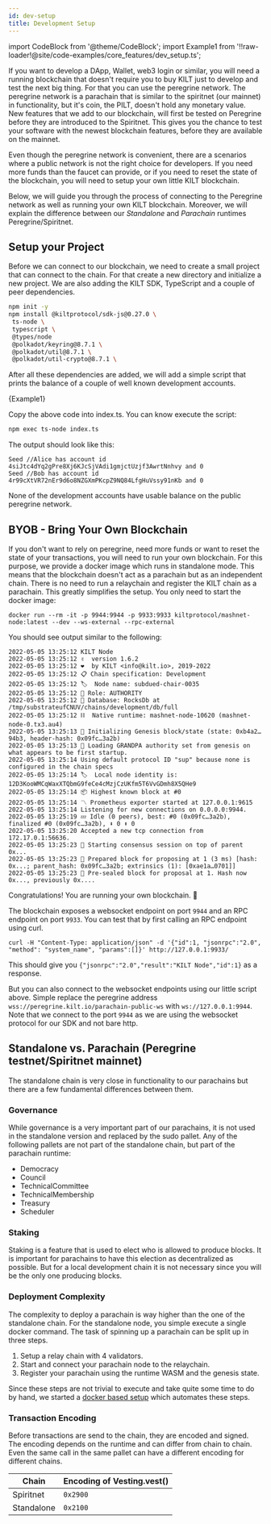 ```yaml
---
id: dev-setup
title: Development Setup
---
```

import CodeBlock from '@theme/CodeBlock';
import Example1 from '!!raw-loader!@site/code-examples/core_features/dev_setup.ts';

If you want to develop a DApp, Wallet, web3 login or similar, you will need a running blockchain that doesn't require you to buy KILT just to develop and test the next big thing.
For that you can use the peregrine network.
The peregrine network is a parachain that is similar to the spiritnet (our mainnet) in functionality, but it's coin, the PILT, doesn't hold any monetary value.
New features that we add to our blockchain, will first be tested on Peregrine before they are introduced to the Spiritnet.
This gives you the chance to test your software with the newest blockchain features, before they are available on the mainnet.

Even though the peregrine network is convenient, there are a scenarios where a public network is not the right choice for developers.
If you need more funds than the faucet can provide, or if you need to reset the state of the blockchain, you will need to setup your own little KILT blockchain.

Below, we will guide you through the process of connecting to the Peregrine network as well as running your own KILT blockchain.
Moreover, we will explain the difference between our _Standalone_ and _Parachain_ runtimes Peregrine/Spiritnet.

## Setup your Project

Before we can connect to our blockchain, we need to create a small project that can connect to the chain.
For that create a new directory and initialize a new project.
We are also adding the KILT SDK, TypeScript and a couple of peer dependencies.

```bash npm2yarn
npm init -y
npm install @kiltprotocol/sdk-js@0.27.0 \
 ts-node \
 typescript \
 @types/node
 @polkadot/keyring@8.7.1 \
 @polkadot/util@8.7.1 \
 @polkadot/util-crypto@8.7.1 \
```

After all these dependencies are added, we will add a simple script that prints the balance of a couple of well known development accounts.

<CodeBlock className="language-js">
  {Example1}
</CodeBlock>

Copy the above code into index.ts.
You can know execute the script:

```bash npm2yarn
npm exec ts-node index.ts
```

The output should look like this:

```
Seed //Alice has account id 4siJtc4dYq2gPre8Xj6KJcSjVAdi1gmjctUzjf3AwrtNnhvy and 0
Seed //Bob has account id 4r99cXtVR72nEr9d6o8NZGXmPKcpZ9NQ84LfgHuVssy91nKb and 0
```

None of the development accounts have usable balance on the public peregrine network.

## BYOB - Bring Your Own Blockchain

If you don't want to rely on peregrine, need more funds or want to reset the state of your transactions, you will need to run your own blockchain.
For this purpose, we provide a docker image which runs in standalone mode.
This means that the blockchain doesn't act as a parachain but as an independent chain.
There is no need to run a relaychain and register the KILT chain as a parachain.
This greatly simplifies the setup.
You only need to start the docker image:

```
docker run --rm -it -p 9944:9944 -p 9933:9933 kiltprotocol/mashnet-node:latest --dev --ws-external --rpc-external
```

You should see output similar to the following:

```
2022-05-05 13:25:12 KILT Node
2022-05-05 13:25:12 ✌️  version 1.6.2
2022-05-05 13:25:12 ❤️  by KILT <info@kilt.io>, 2019-2022
2022-05-05 13:25:12 📋 Chain specification: Development
2022-05-05 13:25:12 🏷  Node name: subdued-chair-0035
2022-05-05 13:25:12 👤 Role: AUTHORITY
2022-05-05 13:25:12 💾 Database: RocksDb at /tmp/substrateufCNUV/chains/development/db/full
2022-05-05 13:25:12 ⛓  Native runtime: mashnet-node-10620 (mashnet-node-0.tx3.au4)
2022-05-05 13:25:13 🔨 Initializing Genesis block/state (state: 0xb4a2…94b3, header-hash: 0x09fc…3a2b)
2022-05-05 13:25:13 👴 Loading GRANDPA authority set from genesis on what appears to be first startup.
2022-05-05 13:25:14 Using default protocol ID "sup" because none is configured in the chain specs
2022-05-05 13:25:14 🏷  Local node identity is: 12D3KooWMCqWaxXTQbmG9feCe4cMzjCzUKfm5T6VvGDmh8X5QHe9
2022-05-05 13:25:14 📦 Highest known block at #0
2022-05-05 13:25:14 〽️ Prometheus exporter started at 127.0.0.1:9615
2022-05-05 13:25:14 Listening for new connections on 0.0.0.0:9944.
2022-05-05 13:25:19 💤 Idle (0 peers), best: #0 (0x09fc…3a2b), finalized #0 (0x09fc…3a2b), ⬇ 0 ⬆ 0
2022-05-05 13:25:20 Accepted a new tcp connection from 172.17.0.1:56636.
2022-05-05 13:25:23 🙌 Starting consensus session on top of parent 0x...
2022-05-05 13:25:23 🎁 Prepared block for proposing at 1 (3 ms) [hash: 0x...; parent_hash: 0x09fc…3a2b; extrinsics (1): [0xae1a…0701]]
2022-05-05 13:25:23 🔖 Pre-sealed block for proposal at 1. Hash now 0x..., previously 0x....
```

Congratulations!
You are running your own blockchain. 🎉

The blockchain exposes a websocket endpoint on port `9944` and an RPC endpoint on port `9933`.
You can test that by first calling an RPC endpoint using curl.

```
curl -H "Content-Type: application/json" -d '{"id":1, "jsonrpc":"2.0", "method": "system_name", "params":[]}' http://127.0.0.1:9933/
```

This should give you `{"jsonrpc":"2.0","result":"KILT Node","id":1}` as a response.

But you can also connect to the websocket endpoints using our little script above.
Simple replace the peregrine address `wss://peregrine.kilt.io/parachain-public-ws` with `ws://127.0.0.1:9944`.
Note that we connect to the port `9944` as we are using the websocket protocol for our SDK and not bare http.


## Standalone vs. Parachain (Peregrine testnet/Spiritnet mainnet)

The standalone chain is very close in functionality to our parachains but there are a few fundamental differences between them.

<!-- ### Blocktime

Block time is actually the same, but this might change in the future. -->

### Governance

While governance is a very important part of our parachains, it is not used in the standalone version and replaced by the sudo pallet.
Any of the following pallets are not part of the standalone chain, but part of the parachain runtime:

* Democracy
* Council
* TechnicalCommittee
* TechnicalMembership
* Treasury
* Scheduler

### Staking

Staking is a feature that is used to elect who is allowed to produce blocks.
It is important for parachains to have this election as decentralized as possible.
But for a local development chain it is not necessary since you will be the only one producing blocks.

### Deployment Complexity

The complexity to deploy a parachain is way higher than the one of the standalone chain.
For the standalone node, you simple execute a single docker command.
The task of spinning up a parachain can be split up in three steps.

1. Setup a relay chain with 4 validators.
2. Start and connect your parachain node to the relaychain.
3. Register your parachain using the runtime WASM and the genesis state.

Since these steps are not trivial to execute and take quite some time to do by hand, we started a [docker based setup](https://github.com/KILTprotocol/local-parachain-setup) which automates these steps.

### Transaction Encoding

Before transactions are send to the chain, they are encoded and signed.
The encoding depends on the runtime and can differ from chain to chain.
Even the same call in the same pallet can have a different encoding for different chains.

| Chain      | Encoding of Vesting.vest() |
| ---------- | -------------------------- |
| Spiritnet  | `0x2900`                   |
| Standalone | `0x2100`                   |
